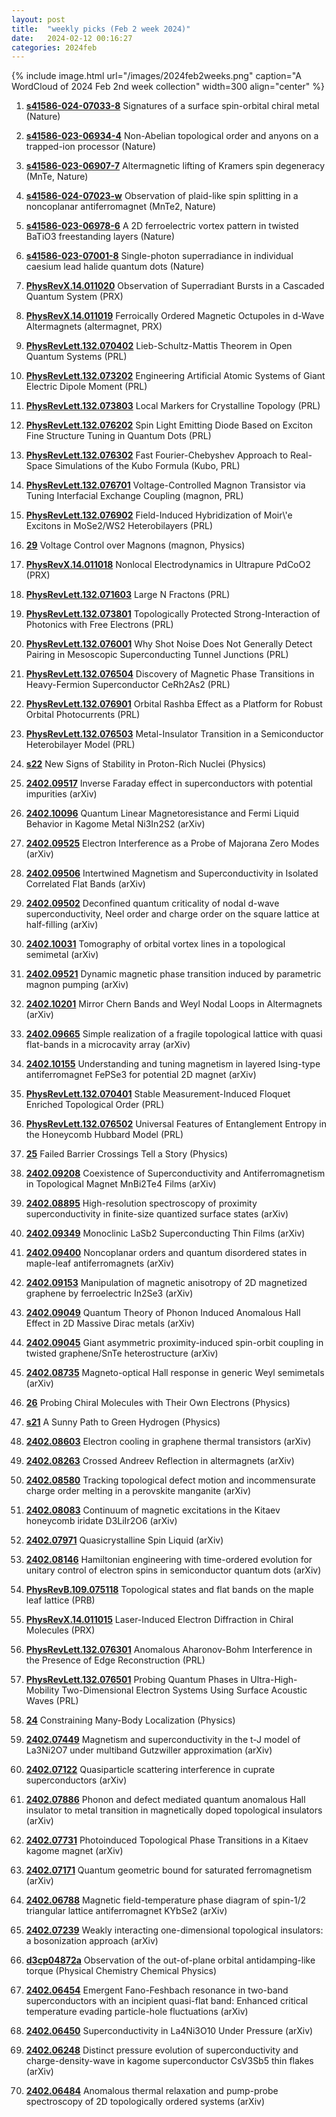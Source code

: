 ```yaml
---
layout: post
title:  "weekly picks (Feb 2 week 2024)"
date:   2024-02-12 00:16:27
categories: 2024feb
---
```



{% include image.html url="/images/2024feb2weeks.png" caption="A WordCloud of 2024 Feb 2nd week collection" width=300 align="center" %}




1. **[s41586-024-07033-8](https://www.nature.com/articles/s41586-024-07033-8)** Signatures of a surface spin-orbital chiral metal (Nature)

1. **[s41586-023-06934-4](https://www.nature.com/articles/s41586-023-06934-4)** Non-Abelian topological order and anyons on a trapped-ion processor (Nature)

1. **[s41586-023-06907-7](https://www.nature.com/articles/s41586-023-06907-7)** Altermagnetic lifting of Kramers spin degeneracy (MnTe, Nature)

1. **[s41586-024-07023-w](https://www.nature.com/articles/s41586-024-07023-w)** Observation of plaid-like spin splitting in a noncoplanar antiferromagnet (MnTe2, Nature)

1. **[s41586-023-06978-6](https://www.nature.com/articles/s41586-023-06978-6)** A 2D ferroelectric vortex pattern in twisted BaTiO3 freestanding layers (Nature)

1. **[s41586-023-07001-8](https://www.nature.com/articles/s41586-023-07001-8)** Single-photon superradiance in individual caesium lead halide quantum dots (Nature)



1. **[PhysRevX.14.011020](https://link.aps.org/doi/10.1103/PhysRevX.14.011020)** Observation of Superradiant Bursts in a Cascaded Quantum System (PRX)

1. **[PhysRevX.14.011019](https://link.aps.org/doi/10.1103/PhysRevX.14.011019)** Ferroically Ordered Magnetic Octupoles in d-Wave Altermagnets (altermagnet, PRX)

1. **[PhysRevLett.132.070402](https://link.aps.org/doi/10.1103/PhysRevLett.132.070402)** Lieb-Schultz-Mattis Theorem in Open Quantum Systems (PRL)

1. **[PhysRevLett.132.073202](https://link.aps.org/doi/10.1103/PhysRevLett.132.073202)** Engineering Artificial Atomic Systems of Giant Electric Dipole Moment (PRL)

1. **[PhysRevLett.132.073803](https://link.aps.org/doi/10.1103/PhysRevLett.132.073803)** Local Markers for Crystalline Topology (PRL)

1. **[PhysRevLett.132.076202](https://link.aps.org/doi/10.1103/PhysRevLett.132.076202)** Spin Light Emitting Diode Based on Exciton Fine Structure Tuning in Quantum Dots (PRL)

1. **[PhysRevLett.132.076302](https://link.aps.org/doi/10.1103/PhysRevLett.132.076302)** Fast Fourier-Chebyshev Approach to Real-Space Simulations of the Kubo Formula (Kubo, PRL)

1. **[PhysRevLett.132.076701](https://link.aps.org/doi/10.1103/PhysRevLett.132.076701)** Voltage-Controlled Magnon Transistor via Tuning Interfacial Exchange Coupling (magnon, PRL)

1. **[PhysRevLett.132.076902](https://link.aps.org/doi/10.1103/PhysRevLett.132.076902)** Field-Induced Hybridization of Moir\\'e Excitons in MoSe2/WS2 Heterobilayers (PRL)

1. **[29](https://physics.aps.org/articles/v17/29)** Voltage Control over Magnons (magnon, Physics)




1. **[PhysRevX.14.011018](https://link.aps.org/doi/10.1103/PhysRevX.14.011018)** Nonlocal Electrodynamics in Ultrapure PdCoO2 (PRX)

1. **[PhysRevLett.132.071603](https://link.aps.org/doi/10.1103/PhysRevLett.132.071603)** Large N Fractons (PRL)

1. **[PhysRevLett.132.073801](https://link.aps.org/doi/10.1103/PhysRevLett.132.073801)** Topologically Protected Strong-Interaction of Photonics with Free Electrons (PRL)

1. **[PhysRevLett.132.076001](https://link.aps.org/doi/10.1103/PhysRevLett.132.076001)** Why Shot Noise Does Not Generally Detect Pairing in Mesoscopic Superconducting Tunnel Junctions (PRL)

1. **[PhysRevLett.132.076504](https://link.aps.org/doi/10.1103/PhysRevLett.132.076504)** Discovery of Magnetic Phase Transitions in Heavy-Fermion Superconductor CeRh2As2 (PRL)

1. **[PhysRevLett.132.076901](https://link.aps.org/doi/10.1103/PhysRevLett.132.076901)** Orbital Rashba Effect as a Platform for Robust Orbital Photocurrents (PRL)

1. **[PhysRevLett.132.076503](https://link.aps.org/doi/10.1103/PhysRevLett.132.076503)** Metal-Insulator Transition in a Semiconductor Heterobilayer Model (PRL)

1. **[s22](https://physics.aps.org/articles/v17/s22)** New Signs of Stability in Proton-Rich Nuclei (Physics)




1. **[2402.09517](http://arxiv.org/abs/2402.09517)** Inverse Faraday effect in superconductors with potential impurities (arXiv)

1. **[2402.10096](http://arxiv.org/abs/2402.10096)** Quantum Linear Magnetoresistance and Fermi Liquid Behavior in Kagome Metal Ni3In2S2 (arXiv)

1. **[2402.09525](http://arxiv.org/abs/2402.09525)** Electron Interference as a Probe of Majorana Zero Modes (arXiv)

1. **[2402.09506](http://arxiv.org/abs/2402.09506)** Intertwined Magnetism and Superconductivity in Isolated Correlated Flat Bands (arXiv)

1. **[2402.09502](http://arxiv.org/abs/2402.09502)** Deconfined quantum criticality of nodal d-wave superconductivity, Neel order and charge order on the square lattice at half-filling (arXiv)

1. **[2402.10031](http://arxiv.org/abs/2402.10031)** Tomography of orbital vortex lines in a topological semimetal (arXiv)

1. **[2402.09521](http://arxiv.org/abs/2402.09521)** Dynamic magnetic phase transition induced by parametric magnon pumping (arXiv)

1. **[2402.10201](http://arxiv.org/abs/2402.10201)** Mirror Chern Bands and Weyl Nodal Loops in Altermagnets (arXiv)

1. **[2402.09665](http://arxiv.org/abs/2402.09665)** Simple realization of a fragile topological lattice with quasi flat-bands in a microcavity array (arXiv)

1. **[2402.10155](http://arxiv.org/abs/2402.10155)** Understanding and tuning magnetism in layered Ising-type antiferromagnet FePSe3 for potential 2D magnet (arXiv)




1. **[PhysRevLett.132.070401](https://link.aps.org/doi/10.1103/PhysRevLett.132.070401)** Stable Measurement-Induced Floquet Enriched Topological Order (PRL)

1. **[PhysRevLett.132.076502](https://link.aps.org/doi/10.1103/PhysRevLett.132.076502)** Universal Features of Entanglement Entropy in the Honeycomb Hubbard Model (PRL)

1. **[25](https://physics.aps.org/articles/v17/25)** Failed Barrier Crossings Tell a Story (Physics)





1. **[2402.09208](http://arxiv.org/abs/2402.09208)** Coexistence of Superconductivity and Antiferromagnetism in Topological Magnet MnBi2Te4 Films (arXiv)

1. **[2402.08895](http://arxiv.org/abs/2402.08895)** High-resolution spectroscopy of proximity superconductivity in finite-size quantized surface states (arXiv)

1. **[2402.09349](http://arxiv.org/abs/2402.09349)** Monoclinic LaSb2 Superconducting Thin Films (arXiv)

1. **[2402.09400](http://arxiv.org/abs/2402.09400)** Noncoplanar orders and quantum disordered states in maple-leaf antiferromagnets (arXiv)

1. **[2402.09153](http://arxiv.org/abs/2402.09153)** Manipulation of magnetic anisotropy of 2D magnetized graphene by ferroelectric In2Se3 (arXiv)

1. **[2402.09049](http://arxiv.org/abs/2402.09049)** Quantum Theory of Phonon Induced Anomalous Hall Effect in 2D Massive Dirac metals (arXiv)

1. **[2402.09045](http://arxiv.org/abs/2402.09045)** Giant asymmetric proximity-induced spin-orbit coupling in twisted graphene/SnTe heterostructure (arXiv)

1. **[2402.08735](http://arxiv.org/abs/2402.08735)** Magneto-optical Hall response in generic Weyl semimetals (arXiv)






1. **[26](https://physics.aps.org/articles/v17/26)** Probing Chiral Molecules with Their Own Electrons (Physics)

1. **[s21](https://physics.aps.org/articles/v17/s21)** A Sunny Path to Green Hydrogen (Physics)





1. **[2402.08603](http://arxiv.org/abs/2402.08603)** Electron cooling in graphene thermal transistors (arXiv)

1. **[2402.08263](http://arxiv.org/abs/2402.08263)** Crossed Andreev Reflection in altermagnets (arXiv)

1. **[2402.08580](http://arxiv.org/abs/2402.08580)** Tracking topological defect motion and incommensurate charge order melting in a perovskite manganite (arXiv)

1. **[2402.08083](http://arxiv.org/abs/2402.08083)** Continuum of magnetic excitations in the Kitaev honeycomb iridate D3LiIr2O6 (arXiv)

1. **[2402.07971](http://arxiv.org/abs/2402.07971)** Quasicrystalline Spin Liquid (arXiv)

1. **[2402.08146](http://arxiv.org/abs/2402.08146)** Hamiltonian engineering with time-ordered evolution for unitary control of electron spins in semiconductor quantum dots (arXiv)






1. **[PhysRevB.109.075118](https://link.aps.org/doi/10.1103/PhysRevB.109.075118)** Topological states and flat bands on the maple leaf lattice (PRB)

1. **[PhysRevX.14.011015](https://link.aps.org/doi/10.1103/PhysRevX.14.011015)** Laser-Induced Electron Diffraction in Chiral Molecules (PRX)

1. **[PhysRevLett.132.076301](https://link.aps.org/doi/10.1103/PhysRevLett.132.076301)** Anomalous Aharonov-Bohm Interference in the Presence of Edge Reconstruction (PRL)

1. **[PhysRevLett.132.076501](https://link.aps.org/doi/10.1103/PhysRevLett.132.076501)** Probing Quantum Phases in Ultra-High-Mobility Two-Dimensional Electron Systems Using Surface Acoustic Waves (PRL)

1. **[24](https://physics.aps.org/articles/v17/24)** Constraining Many-Body Localization (Physics)




1. **[2402.07449](http://arxiv.org/abs/2402.07449)** Magnetism and superconductivity in the t-J model of La3Ni2O7 under multiband Gutzwiller approximation (arXiv)

1. **[2402.07122](http://arxiv.org/abs/2402.07122)** Quasiparticle scattering interference in cuprate superconductors (arXiv)

1. **[2402.07886](http://arxiv.org/abs/2402.07886)** Phonon and defect mediated quantum anomalous Hall insulator to metal transition in magnetically doped topological insulators (arXiv)

1. **[2402.07731](http://arxiv.org/abs/2402.07731)** Photoinduced Topological Phase Transitions in a Kitaev kagome magnet (arXiv)

1. **[2402.07171](http://arxiv.org/abs/2402.07171)** Quantum geometric bound for saturated ferromagnetism (arXiv)

1. **[2402.06788](http://arxiv.org/abs/2402.06788)** Magnetic field-temperature phase diagram of spin-1/2 triangular lattice antiferromagnet KYbSe2 (arXiv)

1. **[2402.07239](http://arxiv.org/abs/2402.07239)** Weakly interacting one-dimensional topological insulators: a bosonization approach (arXiv)






1. **[d3cp04872a](https://pubs.rsc.org/en/content/articlelanding/2024/cp/d3cp04872a)** Observation of the out-of-plane orbital antidamping-like torque (Physical Chemistry Chemical Physics)


1. **[2402.06454](http://arxiv.org/abs/2402.06454)** Emergent Fano-Feshbach resonance in two-band superconductors with an incipient quasi-flat band: Enhanced critical temperature evading particle-hole fluctuations (arXiv)

1. **[2402.06450](http://arxiv.org/abs/2402.06450)** Superconductivity in La4Ni3O10 Under Pressure (arXiv)

1. **[2402.06248](http://arxiv.org/abs/2402.06248)** Distinct pressure evolution of superconductivity and charge-density-wave in kagome superconductor CsV3Sb5 thin flakes (arXiv)

1. **[2402.06484](http://arxiv.org/abs/2402.06484)** Anomalous thermal relaxation and pump-probe spectroscopy of 2D topologically ordered systems (arXiv)
